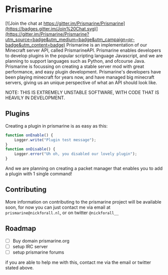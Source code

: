 # Prismarine

[![Join the chat at https://gitter.im/Prismarine/Prismarine](https://badges.gitter.im/Join%20Chat.svg)](https://gitter.im/Prismarine/Prismarine?utm_source=badge&utm_medium=badge&utm_campaign=pr-badge&utm_content=badge)
Prismarine is an implementation of our Minecraft server API, called PrismarineAPI. Prismarine enables developers to develop plugins in the popular scripting language Javascript, and we are planning to support languages such as Python, and ofcourse Java. Prismarine is focussing on creating a stable server mod with great performance, and easy plugin development. Prismarine's developers have been playing minecraft for years now, and have managed big minecraft servers, giving us an unique perspective of what an API should look like.

NOTE: THIS IS EXTREMELY UNSTABLE SOFTWARE, WITH CODE THAT IS HEAVILY IN DEVELOPMENT.

## Plugins
Creating a plugin in prismarine is as easy as this:
```javascript
function onEnable() {
    Logger.write("Plugin test message");
}
function onDisable() {
    Logger.error("Uh oh, you disabled our lovely plugin");
}
```
And we are planning on creating a packet manager that enables you to add a plugin with 1 single command!

## Contributing
More information on contributing to the prismarine project will be available soon, for now you can just contact me via email at ```prismarine@nickforall.nl```, or on twitter ```@nickforall__```

## Roadmap
* [ ] Buy domain prismarine.org
* [ ] setup IRC server
* [ ] setup prismarine forums

if you are able to help me with this, contact me via the email or twitter stated above.
